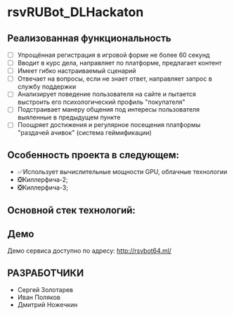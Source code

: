 # rsvRUBot_DLHackaton
## Реализованная функциональность
- [ ] Упрощённая регистрация в игровой форме не более 60 секунд
- [ ] Вводит в курс дела, направляет по платформе, предлагает контент
- [ ] Имеет гибко настраиваемый сценарий
- [ ] Отвечает на вопросы, если не знает ответ, направляет запрос в службу поддержки
- [ ] Анализирует поведение пользователя на сайте и пытается выстроить его психологический профиль "покупателя"
- [ ] Подстраивает манеру общения под интересы пользователя выяленные в предыдущем пункте
- [ ] Поощряет достижения и регулярное посещения платформы "раздачей ачивок" (система геймификации)
## Особенность проекта в следующем:
- ✅Использует вычислительные мощности GPU, облачные технологии
- ❎Киллерфича-2;
- ❎Киллерфича-3;
## Основной стек технологий:
## Демо
Демо сервиса доступно по адресу: http://rsvbot64.ml/



## РАЗРАБОТЧИКИ

- Сергей Золотарев
- Иван Поляков
- Дмитрий Ножечкин
